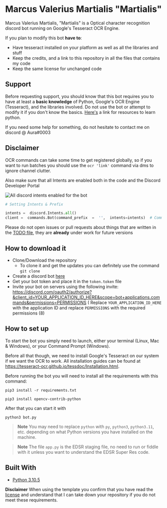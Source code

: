 
# **Marcus Valerius Martialis "Martialis"**
Marcus Valerius Martialis, "Martialis" is a Optical character recognition discord bot running on Google's Tesseract OCR Engine.

If you plan to modify this bot **have to**:

- Have tesseract installed on your platform as well as all the libraries and stuff
- Keep the credits, and a link to this repository in all the files that contains my code
- Keep the same license for unchanged code

## Support

Before requesting support, you should know that this bot requires you to have at least a **basic knowledge** of
Python, Google's OCR Engine (Tesseract), and the libraries involved. Do not use the bot or attempt to modify it if you don't know the basics. [Here's](https://pythondiscord.com/pages/resources) a link for resources to learn python.

If you need some help for something, do not hesitate to contact me on discord @ Aura#0003

## Disclaimer

OCR commands can take some time to get registered globally, so if you want to run batches you should use the `ocr 'link'` command via dms to ignore channel clutter.

Also make sure that all Intents are enabled both in the code and the Discord Developer Portal

![All discord intents enabled for the bot](https://cdn.discordapp.com/attachments/1074390415618359459/1074469926942806108/image.png)
```py
# Setting Intents & Prefix

intents =  discord.Intents.all()
client =  commands.Bot(command_prefix  =  '',  intents=intents)  # Command Prefix
```

Please do not open issues or pull requests about things that are written in the [TODO file](TODO.md), they are **already** under work for future versions

## How to download it
* Clone/Download the repository
    * To clone it and get the updates you can definitely use the command
      `git clone`
* Create a discord bot [here](https://discord.com/developers/applications)
* Get your bot token and place it in the `token.token` file
* Invite your bot on servers using the following invite:
  https://discord.com/oauth2/authorize?&client_id=YOUR_APPLICATION_ID_HERE&scope=bot+applications.commands&permissions=PERMISSIONS (
  Replace `YOUR_APPLICATION_ID_HERE` with the application ID and replace `PERMISSIONS` with the required permissions (8)

## How to set up

To start the bot you simply need to launch, either your terminal (Linux, Mac & Windows), or your Command Prompt (Windows).

Before all that though, we need to install Google's Tesseract on our system if we want the OCR to work. All installation guides can be found at https://tesseract-ocr.github.io/tessdoc/Installation.html.

Before running the bot you will need to install all the requirements with this command:

```
pip3 install -r requirements.txt
```

```
pip3 install opencv-contrib-python
```

After that you can start it with

```
python3 bot.py
```

> **Note** You may need to replace `python` with `py`, `python3`, `python3.11`, etc. depending on what Python versions you have installed on the machine.

> **Note** The file `app.py` is the EDSR staging file, no need to run or fiddle with it unless you want to understand the EDSR Super Res code.

## Built With
* [Python 3.10.5](https://www.python.org/)

**Disclaimer**
When using the template you confirm that you have read the [license](LICENSE.md) and understand that I can take down your repository if you do not meet these requirements.
